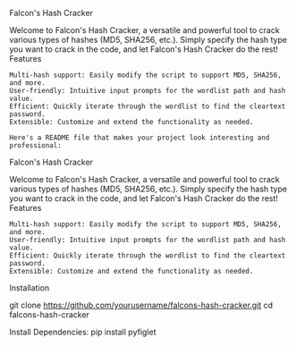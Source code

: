 Falcon's Hash Cracker

Welcome to Falcon's Hash Cracker, a versatile and powerful tool to crack various types of hashes (MD5, SHA256, etc.). Simply specify the hash type you want to crack in the code, and let Falcon's Hash Cracker do the rest!
Features

    Multi-hash support: Easily modify the script to support MD5, SHA256, and more.
    User-friendly: Intuitive input prompts for the wordlist path and hash value.
    Efficient: Quickly iterate through the wordlist to find the cleartext password.
    Extensible: Customize and extend the functionality as needed.

    Here's a README file that makes your project look interesting and professional:
Falcon's Hash Cracker

Welcome to Falcon's Hash Cracker, a versatile and powerful tool to crack various types of hashes (MD5, SHA256, etc.). Simply specify the hash type you want to crack in the code, and let Falcon's Hash Cracker do the rest!
Features

    Multi-hash support: Easily modify the script to support MD5, SHA256, and more.
    User-friendly: Intuitive input prompts for the wordlist path and hash value.
    Efficient: Quickly iterate through the wordlist to find the cleartext password.
    Extensible: Customize and extend the functionality as needed.

Installation

git clone https://github.com/yourusername/falcons-hash-cracker.git
cd falcons-hash-cracker

Install Dependencies:
pip install pyfiglet
